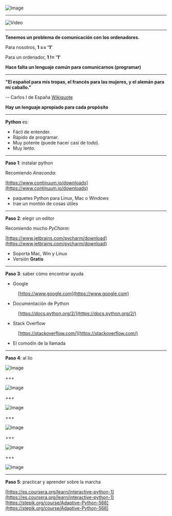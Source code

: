
![Image](assets/intro_python.png)

---

![Video](https://www.youtube.com/embed/0NkjVAnWnOA?rel=0&controls=0&showinfo=0&vq=hd720&end=27&enablejsapi=1&playerapiid=ytplayer)

---

**Tenemos un problema de comunicación con los ordenadores.**

Para nosotros, **1 == '1'**

Para un ordenador, **1 != '1'**

**Hace falta un lenguaje *común* para comunicarnos (programar)**

---

**"El español para mis tropas, el francés para las mujeres, y el alemán para mi caballo."**

-- Carlos I de España [Wikiquote](https://es.wikiquote.org/wiki/Carlos_I_de_Espa%C3%B1a)

**Hay un lenguaje apropiado para cada propósito**

---

**Python** es:

- Fácil de entender.
- Rápido de programar.
- Muy potente (puede hacer casi de todo).
- Muy lento.

---

**Paso 1**: instalar python

Recomiendo *Anaconda*:

[https://www.continuum.io/downloads](https://www.continuum.io/downloads)

- paquetes Python para Linux, Mac o Windows
- trae un montón de cosas útiles

---

**Paso 2**: elegir un editor

Recomiendo mucho *PyCharm*:
    
[https://www.jetbrains.com/pycharm/download](https://www.jetbrains.com/pycharm/download)

- Soporta Mac, Win y Linux
- Versión **Gratis**

---

**Paso 3**: saber cómo encontrar ayuda

- Google

    &nbsp;&nbsp;&nbsp;&nbsp;[https://www.google.com](https://www.google.com)

- Documentación de Python

    &nbsp;&nbsp;&nbsp;&nbsp;[https://docs.python.org/2/](https://docs.python.org/2/)

- Stack Overflow

    &nbsp;&nbsp;&nbsp;&nbsp;[https://stackoverflow.com/](https://stackoverflow.com/)

- El comodín de la llamada 

---

**Paso 4**: al lío

![Image](assets/intro-6.png)

+++

![Image](assets/intro-7.png)

+++

![Image](assets/intro-8.png)

+++

![Image](assets/intro-9.png)

+++

![Image](assets/intro-10.png)

+++

![Image](assets/intro-11.png)

---

**Paso 5**: practicar y aprender sobre la marcha

[https://es.coursera.org/learn/interactive-python-1](https://es.coursera.org/learn/interactive-python-1)
[https://stepik.org/course/Adaptive-Python-568](https://stepik.org/course/Adaptive-Python-568)

